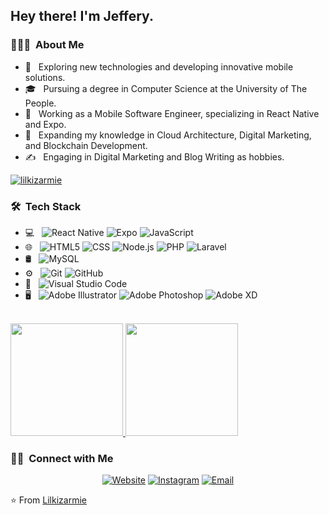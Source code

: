 <h2> Hey there! I'm Jeffery.</h2>

<h3> 👨🏻‍💻 &nbsp;About Me </h3>

- 🤔 &nbsp; Exploring new technologies and developing innovative mobile solutions.
- 🎓 &nbsp; Pursuing a degree in Computer Science at the University of The People.
- 💼 &nbsp; Working as a Mobile Software Engineer, specializing in React Native and Expo.
- 🌱 &nbsp; Expanding my knowledge in Cloud Architecture, Digital Marketing, and Blockchain Development.
- ✍️ &nbsp; Engaging in Digital Marketing and Blog Writing as hobbies.

<p align="left"> <a href="https://github.com/ryo-ma/github-profile-trophy"><img src="https://github-profile-trophy.vercel.app/?username=lilkizarmie" alt="lilkizarmie" /></a> </p>

<h3> 🛠 &nbsp;Tech Stack</h3>

- 💻 &nbsp;
  ![React Native](https://img.shields.io/badge/-React%20Native-333333?style=flat&logo=react)
  ![Expo](https://img.shields.io/badge/-Expo-333333?style=flat&logo=expo)
  ![JavaScript](https://img.shields.io/badge/-JavaScript-333333?style=flat&logo=javascript)
- 🌐 &nbsp;
  ![HTML5](https://img.shields.io/badge/-HTML5-333333?style=flat&logo=HTML5)
  ![CSS](https://img.shields.io/badge/-CSS-333333?style=flat&logo=CSS3&logoColor=1572B6)
  ![Node.js](https://img.shields.io/badge/-Node.js-333333?style=flat&logo=node.js)
  ![PHP](https://img.shields.io/badge/PHP-777BB4?style=for-the-badge&logo=php&logoColor=white)
  ![Laravel](https://img.shields.io/badge/Laravel-FF2D20?style=for-the-badge&logo=laravel&logoColor=white)
- 🛢 &nbsp;
  ![MySQL](https://img.shields.io/badge/-MySQL-333333?style=flat&logo=mysql)
- ⚙️ &nbsp;
  ![Git](https://img.shields.io/badge/-Git-333333?style=flat&logo=git)
  ![GitHub](https://img.shields.io/badge/-GitHub-333333?style=flat&logo=github)
- 🔧 &nbsp;
  ![Visual Studio Code](https://img.shields.io/badge/-Visual%20Studio%20Code-333333?style=flat&logo=visual-studio-code&logoColor=007ACC)
- 🖥 &nbsp;
  ![Adobe Illustrator](https://img.shields.io/badge/-Illustrator-333333?style=flat&logo=adobe-illustrator)
  ![Adobe Photoshop](https://img.shields.io/badge/-Photoshop-333333?style=flat&logo=adobe-photoshop)
  ![Adobe XD](https://img.shields.io/badge/Adobe%20XD-470137?style=for-the-badge&logo=Adobe%20XD&logoColor=#FF61F6)

<br/>

<a href="https://github.com/Lilkizarmie">
  <img height="180em" src="https://github-readme-stats.vercel.app/api?username=lilkizarmie&theme=buefy&show_icons=true" />
  <img height="180em" src="https://github-readme-stats.vercel.app/api/top-langs/?username=lilkizarmie&theme=buefy&layout=compact" />
</a>

<br/>

<h3> 🤝🏻 &nbsp;Connect with Me </h3>

<p align="center">
<a href="https://www.codeverse.co/"><img alt="Website" src="https://img.shields.io/badge/Website-www.infixdev.co-blue?style=flat-square&logo=google-chrome"></a>
<a href="https://www.instagram.com/lilkizarmie/"><img alt="Instagram" src="https://img.shields.io/badge/Instagram-Lilkizarmie-blue?style=flat-square&logo=instagram"></a>
<a href="mailto:jefferyadolor18@gmail.com"><img alt="Email" src="https://img.shields.io/badge/Email-jefferyadolor18@gmail.com-blue?style=flat-square&logo=gmail"></a>
</p>

⭐️ From [Lilkizarmie](https://github.com/Lilkizarmie)

